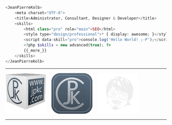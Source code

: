 ```php
<JeanPierreKolb>
    <meta charset="UTF-8">
    <title>Administrator, Consultant, Designer & Developer</title>
    <skills>
        <html class="pro" role="main">SEO</html>
        <style type="design/professional">* { display: awesome; }</style>
        <script data-skill="pro">console.log('Hello World! ;-P');</script>
        <?php $skills = new advanced(true); ?>
        {{_more_}}
    </skills>
</JeanPierreKolb>
```

---

<a href="https://www.jpkc.com/"><img src="./JPKCube.svg" alt="JPKCube" width="128" style="margin-right:1rem;"><img src="./JPKCom.svg" alt="JPKCom" width="128" style="margin-right:1rem;"><img src="./JPK.svg" alt="JPK" width="128"></a>

---